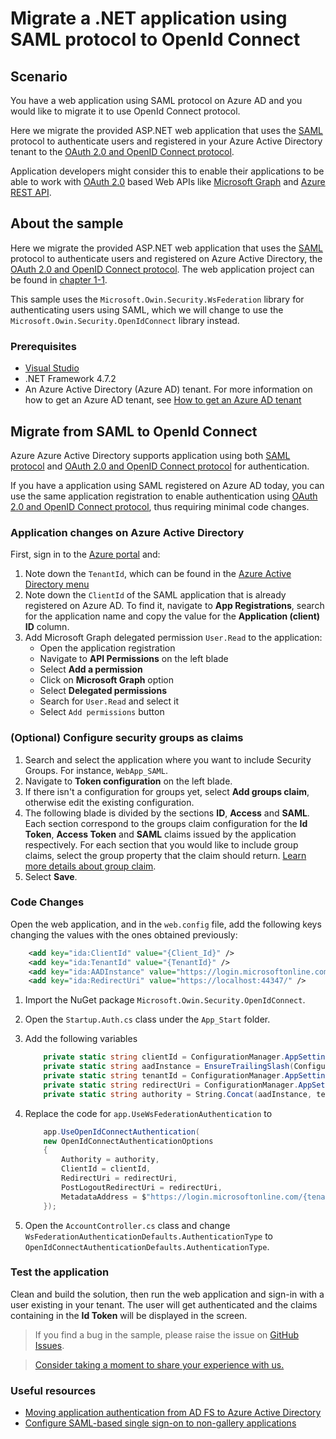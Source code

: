 
# Migrate a .NET application using SAML protocol to OpenId Connect

## Scenario

You have a web application using SAML protocol on Azure AD and you would like to migrate it to use OpenId Connect protocol.

Here we migrate the provided ASP.NET web application that uses the [SAML](https://docs.microsoft.com/azure/active-directory/develop/single-sign-on-saml-protocol) protocol to authenticate users and registered in your Azure Active Directory tenant to the [OAuth 2\.0 and OpenID Connect protocol](https://docs.microsoft.com/azure/active-directory/develop/active-directory-v2-protocols).

Application developers might consider this to enable their applications to be able to work with [OAuth 2\.0](https://docs.microsoft.com/azure/active-directory/develop/v2-app-types) based Web APIs like [Microsoft Graph](https://docs.microsoft.com/graph/overview) and [Azure REST API](https://docs.microsoft.com/rest/api/azure/).

## About the sample

Here we migrate the provided ASP.NET web application that uses the [SAML](https://docs.microsoft.com/azure/active-directory/develop/single-sign-on-saml-protocol) protocol to authenticate users and registered on Azure Active Directory, the [OAuth 2\.0 and OpenID Connect protocol](https://docs.microsoft.com/azure/active-directory/develop/active-directory-v2-protocols). The web application project can be found in [chapter 1-1](https://github.com/Azure-Samples/ms-identity-dotnet-adfs-to-aad/tree/master/1-ADFS-Host/1-1-Setup-SAML-Playground/README.md).

This sample uses the `Microsoft.Owin.Security.WsFederation` library for authenticating users using SAML, which we will change to use the `Microsoft.Owin.Security.OpenIdConnect` library instead.

### Prerequisites

- [Visual Studio](https://aka.ms/vsdownload)
- .NET Framework 4.7.2
- An Azure Active Directory (Azure AD) tenant. For more information on how to get an Azure AD tenant, see [How to get an Azure AD tenant](https://azure.microsoft.com/documentation/articles/active-directory-howto-tenant/)

## Migrate from SAML to OpenId Connect

Azure Azure Active Directory supports application using both [SAML protocol](https://docs.microsoft.com/azure/active-directory/develop/single-sign-on-saml-protocol) and [OAuth 2\.0 and OpenID Connect protocol](https://docs.microsoft.com/azure/active-directory/develop/active-directory-v2-protocols) for authentication.

If you have a application using SAML registered on Azure AD today, you can use the same application registration to enable authentication using [OAuth 2\.0 and OpenID Connect protocol](https://docs.microsoft.com/azure/active-directory/develop/active-directory-v2-protocols), thus requiring minimal code changes.

### Application changes on Azure Active Directory

First, sign in to the [Azure portal](https://portal.azure.com) and:

1. Note down the `TenantId`, which can be found in the [Azure Active Directory menu](https://portal.azure.com/#blade/Microsoft_AAD_IAM/ActiveDirectoryMenuBlade/Overview)
2. Note down the `ClientId` of the SAML application that is already registered on Azure AD. To find it, navigate to **App Registrations**, search for the application name and copy the value for the **Application (client) ID** column.
3. Add Microsoft Graph delegated permission `User.Read` to the application:
    - Open the application registration
    - Navigate to **API Permissions** on the left blade
    - Select **Add a permission**
    - Click on **Microsoft Graph** option
    - Select **Delegated permissions**
    - Search for `User.Read` and select it
    - Select `Add permissions` button

### (Optional) Configure security groups as claims

1. Search and select the application where you want to include Security Groups. For instance, `WebApp_SAML`.
1. Navigate to **Token configuration** on the left blade.
1. If there isn't a configuration for groups yet, select **Add groups claim**, otherwise edit the existing configuration.
1. The following blade is divided by the sections **ID**, **Access** and **SAML**. Each section correspond to the groups claim configuration for the **Id Token**, **Access Token** and **SAML** claims issued by the application respectively. For each section that you would like to include group claims, select the group property that the claim should return. [Learn more details about group claim](https://docs.microsoft.com/azure/active-directory/develop/active-directory-optional-claims#configuring-groups-optional-claims).
1. Select **Save**.

### Code Changes

Open the web application, and in the `web.config` file, add the following keys changing the values with the ones obtained previously:

```xml
    <add key="ida:ClientId" value="{Client_Id}" />
    <add key="ida:TenantId" value="{TenantId}" />
    <add key="ida:AADInstance" value="https://login.microsoftonline.com/" />
    <add key="ida:RedirectUri" value="https://localhost:44347/" />
```

1. Import the NuGet package `Microsoft.Owin.Security.OpenIdConnect`.
1. Open the `Startup.Auth.cs` class under the `App_Start` folder.
1. Add the following variables

    ```c#
        private static string clientId = ConfigurationManager.AppSettings["ida:ClientId"];
        private static string aadInstance = EnsureTrailingSlash(ConfigurationManager.AppSettings["ida:AADInstance"]);
        private static string tenantId = ConfigurationManager.AppSettings["ida:TenantId"];
        private static string redirectUri = ConfigurationManager.AppSettings["ida:RedirectUri"];
        private static string authority = String.Concat(aadInstance, tenantId, "/v2.0");
    ```

1. Replace the code for `app.UseWsFederationAuthentication` to

    ```c#
        app.UseOpenIdConnectAuthentication(
        new OpenIdConnectAuthenticationOptions
        {
            Authority = authority,
            ClientId = clientId,
            RedirectUri = redirectUri,
            PostLogoutRedirectUri = redirectUri,
            MetadataAddress = $"https://login.microsoftonline.com/{tenantId}/.well-known/openid-configuration?appid={clientId}"
        });
    ```

1. Open the `AccountController.cs` class and change `WsFederationAuthenticationDefaults.AuthenticationType` to `OpenIdConnectAuthenticationDefaults.AuthenticationType`.

### Test the application

Clean and build the solution, then run the web application and sign-in with a user existing in your tenant. The user will get authenticated and the claims containing in the **Id Token** will be displayed in the screen.

> If you find a bug in the sample, please raise the issue on [GitHub Issues](../../issues).

> [Consider taking a moment to share your experience with us.](https://forms.office.com/Pages/ResponsePage.aspx?id=v4j5cvGGr0GRqy180BHbR73pcsbpbxNJuZCMKN0lURpUODFCRVg4VTk2QUE2VEFPMUZKSEJNUFhWUyQlQCN0PWcu)

### Useful resources

- [Moving application authentication from AD FS to Azure Active Directory](https://docs.microsoft.com/azure/active-directory/manage-apps/migrate-adfs-apps-to-azure)
- [Configure SAML-based single sign-on to non-gallery applications](https://docs.microsoft.com/azure/active-directory/manage-apps/configure-single-sign-on-non-gallery-applications)
